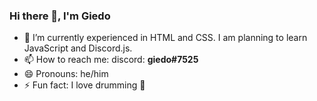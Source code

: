 ### Hi there 👋, I'm Giedo

- 🌱 I’m currently experienced in HTML and CSS. I am planning to learn JavaScript and Discord.js.
- 📫 How to reach me: discord: **giedo#7525**
- 😄 Pronouns: he/him
- ⚡ Fun fact: I love drumming 🥁
